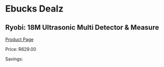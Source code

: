 
# Ebucks Dealz
## Ryobi: 18M Ultrasonic Multi Detector & Measure
[Product Page](https://www.ebucks.com/web/shop/productSelected.do?prodId=315096962&catId=1234935127)

Price: R629.00

Savings: 


	